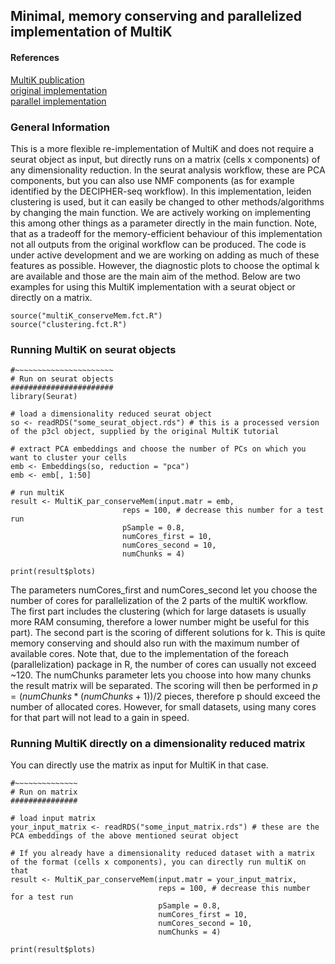 ## Minimal, memory conserving and parallelized implementation of MultiK

#### References
[MultiK publication](https://genomebiology.biomedcentral.com/articles/10.1186/s13059-021-02445-5) \
[original implementation](https://github.com/siyao-liu/MultiK/tree/main) \
[parallel implementation](https://github.com/ewilliams-uhn/MultiKParallel)

### General Information
This is a more flexible re-implementation of MultiK and does not require a seurat object as input, but directly runs on a matrix (cells x components) of any dimensionality reduction. In the seurat analysis workflow, these are PCA components, but you can also use NMF components (as for example identified by the DECIPHER-seq workflow).
In this implementation, leiden clustering is used, but it can easily be changed to other methods/algorithms by changing the main function. We are actively working on implementing this among other things as a parameter directly in the main function.
Note, that as a tradeoff for the memory-efficient behaviour of this implementation not all outputs from the original workflow can be produced. The code is under active development and we are working on adding as much of these features as possible. However, the diagnostic plots to choose the optimal k are available and those are the main aim of the method.
Below are two examples for using this MultiK implementation with a seurat object or directly on a matrix.

```
source("multiK_conserveMem.fct.R")
source("clustering.fct.R")
```

### Running MultiK on seurat objects

```
#~~~~~~~~~~~~~~~~~~~~~~
# Run on seurat objects
#######################
library(Seurat)

# load a dimensionality reduced seurat object
so <- readRDS("some_seurat_object.rds") # this is a processed version of the p3cl object, supplied by the original MultiK tutorial

# extract PCA embeddings and choose the number of PCs on which you want to cluster your cells
emb <- Embeddings(so, reduction = "pca")
emb <- emb[, 1:50]

# run multiK
result <- MultiK_par_conserveMem(input.matr = emb,
                         reps = 100, # decrease this number for a test run
                         pSample = 0.8,
                         numCores_first = 10,
                         numCores_second = 10,
                         numChunks = 4)

print(result$plots)
```

The parameters numCores_first and numCores_second let you choose the number of cores for parallelization of the 2 parts of the multiK workflow. The first part includes the clustering (which for large datasets is usually more RAM consuming, therefore a lower number might be useful for this part). The second part is the scoring of different solutions for k. This is quite memory conserving and should also run with the maximum number of available cores.
Note that, due to the implementation of the foreach (parallelization) package in R, the number of cores can usually not exceed ~120.
The numChunks parameter lets you choose into how many chunks the result matrix will be separated. The scoring will then be performed in $p = (numChunks * (numChunks + 1)) / 2$ pieces, therefore p should exceed the number of allocated cores.
However, for small datasets, using many cores for that part will not lead to a gain in speed.

### Running MultiK directly on a dimensionality reduced matrix

You can directly use the matrix as input for MultiK in that case.
```
#~~~~~~~~~~~~~~
# Run on matrix
###############

# load input matrix
your_input_matrix <- readRDS("some_input_matrix.rds") # these are the PCA embeddings of the above mentioned seurat object

# If you already have a dimensionality reduced dataset with a matrix of the format (cells x components), you can directly run multiK on that
result <- MultiK_par_conserveMem(input.matr = your_input_matrix,
                                 reps = 100, # decrease this number for a test run
                                 pSample = 0.8,
                                 numCores_first = 10,
                                 numCores_second = 10,
                                 numChunks = 4)

print(result$plots)
```

